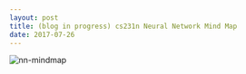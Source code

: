 ```yaml
---
layout: post
title: (blog in progress) cs231n Neural Network Mind Map
date: 2017-07-26  
---
```


![nn-mindmap](https://raw.githubusercontent.com/qiuhuaqi/qiuhuaqi.github.io/master/images/cs231n-NN-mind-map.png)
